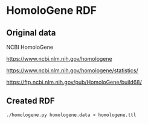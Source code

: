 # HomoloGene RDF

## Original data
NCBI HomoloGene

https://www.ncbi.nlm.nih.gov/homologene

https://www.ncbi.nlm.nih.gov/homologene/statistics/

https://ftp.ncbi.nlm.nih.gov/pub/HomoloGene/build68/

## Created RDF
```
./homologene.py homologene.data > homologene.ttl
```
